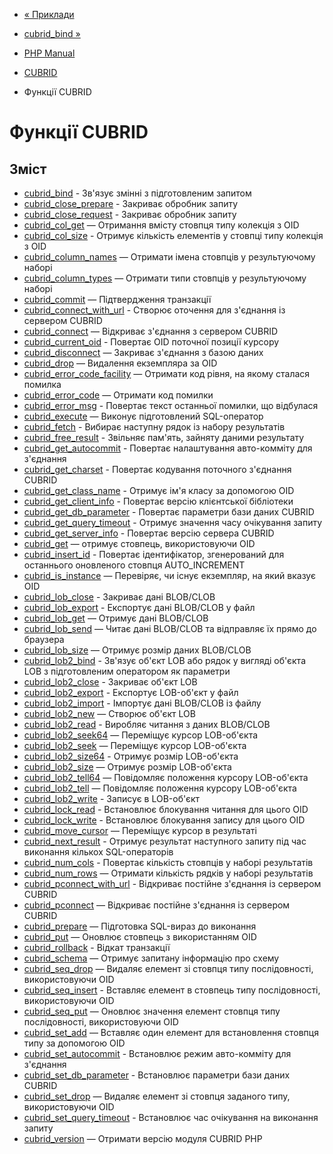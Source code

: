 - [« Приклади](cubrid.examples.md)
- [cubrid_bind »](function.cubrid-bind.md)

- [PHP Manual](index.md)
- [CUBRID](book.cubrid.md)
- Функції CUBRID

# Функції CUBRID

## Зміст

- [cubrid_bind](function.cubrid-bind.md) - Зв'язує змінні з
підготовленим запитом
- [cubrid_close_prepare](function.cubrid-close-prepare.md) -
Закриває обробник запиту
- [cubrid_close_request](function.cubrid-close-request.md) -
Закриває обробник запиту
- [cubrid_col_get](function.cubrid-col-get.md) — Отримання вмісту
стовпця типу колекція з OID
- [cubrid_col_size](function.cubrid-col-size.md) - Отримує
кількість елементів у стовпці типу колекція з OID
- [cubrid_column_names](function.cubrid-column-names.md) — Отримати
імена стовпців у результуючому наборі
- [cubrid_column_types](function.cubrid-column-types.md) — Отримати
типи стовпців у результуючому наборі
- [cubrid_commit](function.cubrid-commit.md) — Підтвердження
транзакції
- [cubrid_connect_with_url](function.cubrid-connect-with-url.md) -
Створює оточення для з'єднання із сервером CUBRID
- [cubrid_connect](function.cubrid-connect.md) — Відкриває
з'єднання з сервером CUBRID
- [cubrid_current_oid](function.cubrid-current-oid.md) - Повертає
OID поточної позиції курсору
- [cubrid_disconnect](function.cubrid-disconnect.md) — Закриває
з'єднання з базою даних
- [cubrid_drop](function.cubrid-drop.md) — Видалення екземпляра за
OID
- [cubrid_error_code_facility](function.cubrid-error-code-facility.md)
— Отримати код рівня, на якому сталася помилка
- [cubrid_error_code](function.cubrid-error-code.md) — Отримати код
помилки
- [cubrid_error_msg](function.cubrid-error-msg.md) - Повертає
текст останньої помилки, що відбулася
- [cubrid_execute](function.cubrid-execute.md) — Виконує
підготовлений SQL-оператор
- [cubrid_fetch](function.cubrid-fetch.md) - Вибирає наступну
рядок із набору результатів
- [cubrid_free_result](function.cubrid-free-result.md) - Звільняє
пам'ять, зайняту даними результату
- [cubrid_get_autocommit](function.cubrid-get-autocommit.md) -
Повертає налаштування авто-комміту для з'єднання
- [cubrid_get_charset](function.cubrid-get-charset.md) - Повертає
кодування поточного з'єднання CUBRID
- [cubrid_get_class_name](function.cubrid-get-class-name.md) -
Отримує ім'я класу за допомогою OID
- [cubrid_get_client_info](function.cubrid-get-client-info.md) -
Повертає версію клієнтської бібліотеки
- [cubrid_get_db_parameter](function.cubrid-get-db-parameter.md) -
Повертає параметри бази даних CUBRID
- [cubrid_get_query_timeout](function.cubrid-get-query-timeout.md) -
Отримує значення часу очікування запиту
- [cubrid_get_server_info](function.cubrid-get-server-info.md) -
Повертає версію сервера CUBRID
- [cubrid_get](function.cubrid-get.md) — отримує стовпець, використовуючи
OID
- [cubrid_insert_id](function.cubrid-insert-id.md) - Повертає
ідентифікатор, згенерований для останнього оновленого стовпця
AUTO_INCREMENT
- [cubrid_is_instance](function.cubrid-is-instance.md) — Перевіряє,
чи існує екземпляр, на який вказує OID
- [cubrid_lob_close](function.cubrid-lob-close.md) - Закриває
дані BLOB/CLOB
- [cubrid_lob_export](function.cubrid-lob-export.md) - Експортує
дані BLOB/CLOB у файл
- [cubrid_lob_get](function.cubrid-lob-get.md) — Отримує дані
BLOB/CLOB
- [cubrid_lob_send](function.cubrid-lob-send.md) — Читає дані
BLOB/CLOB та відправляє їх прямо до браузера
- [cubrid_lob_size](function.cubrid-lob-size.md) — Отримує розмір
даних BLOB/CLOB
- [cubrid_lob2_bind](function.cubrid-lob2-bind.md) - Зв'язує
об'єкт LOB або рядок у вигляді об'єкта LOB з підготовленим оператором
як параметри
- [cubrid_lob2_close](function.cubrid-lob2-close.md) - Закриває
об'єкт LOB
- [cubrid_lob2_export](function.cubrid-lob2-export.md) -
Експортує LOB-об'єкт у файл
- [cubrid_lob2_import](function.cubrid-lob2-import.md) - Імпортує
дані BLOB/CLOB із файлу
- [cubrid_lob2_new](function.cubrid-lob2-new.md) — Створює об'єкт
LOB
- [cubrid_lob2_read](function.cubrid-lob2-read.md) - Виробляє
читання з даних BLOB/CLOB
- [cubrid_lob2_seek64](function.cubrid-lob2-seek64.md) — Переміщує
курсор LOB-об'єкта
- [cubrid_lob2_seek](function.cubrid-lob2-seek.md) — Переміщує
курсор LOB-об'єкта
- [cubrid_lob2_size64](function.cubrid-lob2-size64.md) - Отримує
розмір LOB-об'єкта
- [cubrid_lob2_size](function.cubrid-lob2-size.md) — Отримує розмір
LOB-об'єкта
- [cubrid_lob2_tell64](function.cubrid-lob2-tell64.md) — Повідомляє
положення курсору LOB-об'єкта
- [cubrid_lob2_tell](function.cubrid-lob2-tell.md) — Повідомляє
положення курсору LOB-об'єкта
- [cubrid_lob2_write](function.cubrid-lob2-write.md) - Записує в
LOB-об'єкт
- [cubrid_lock_read](function.cubrid-lock-read.md) - Встановлює
блокування читання для цього OID
- [cubrid_lock_write](function.cubrid-lock-write.md) - Встановлює
блокування запису для цього OID
- [cubrid_move_cursor](function.cubrid-move-cursor.md) — Переміщує
курсор в результаті
- [cubrid_next_result](function.cubrid-next-result.md) - Отримує
результат наступного запиту під час виконання кількох
SQL-операторів
- [cubrid_num_cols](function.cubrid-num-cols.md) - Повертає
кількість стовпців у наборі результатів
- [cubrid_num_rows](function.cubrid-num-rows.md) — Отримати
кількість рядків у наборі результатів
- [cubrid_pconnect_with_url](function.cubrid-pconnect-with-url.md) -
Відкриває постійне з'єднання із сервером CUBRID
- [cubrid_pconnect](function.cubrid-pconnect.md) — Відкриває
постійне з'єднання із сервером CUBRID
- [cubrid_prepare](function.cubrid-prepare.md) — Підготовка
SQL-вираз до виконання
- [cubrid_put](function.cubrid-put.md) — Оновлює стовпець з
використанням OID
- [cubrid_rollback](function.cubrid-rollback.md) - Відкат транзакції
- [cubrid_schema](function.cubrid-schema.md) — Отримує запитану
інформацію про схему
- [cubrid_seq_drop](function.cubrid-seq-drop.md) — Видаляє елемент
зі стовпця типу послідовності, використовуючи OID
- [cubrid_seq_insert](function.cubrid-seq-insert.md) - Вставляє
елемент в стовпець типу послідовності, використовуючи OID
- [cubrid_seq_put](function.cubrid-seq-put.md) — Оновлює значення
елемент стовпця типу послідовності, використовуючи OID
- [cubrid_set_add](function.cubrid-set-add.md) — Вставляє один
елемент для встановлення стовпця типу за допомогою OID
- [cubrid_set_autocommit](function.cubrid-set-autocommit.md) -
Встановлює режим авто-комміту для з'єднання
- [cubrid_set_db_parameter](function.cubrid-set-db-parameter.md) -
Встановлює параметри бази даних CUBRID
- [cubrid_set_drop](function.cubrid-set-drop.md) — Видаляє елемент
зі стовпця заданого типу, використовуючи OID
- [cubrid_set_query_timeout](function.cubrid-set-query-timeout.md) -
Встановлює час очікування на виконання запиту
- [cubrid_version](function.cubrid-version.md) — Отримати версію
модуля CUBRID PHP
